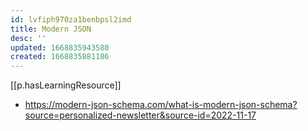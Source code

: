 ```yaml
---
id: lvfiph970za1benbpsl2imd
title: Modern JSON
desc: ''
updated: 1668835943580
created: 1668835881186
---
```


[[p.hasLearningResource]]
- https://modern-json-schema.com/what-is-modern-json-schema?source=personalized-newsletter&source-id=2022-11-17

